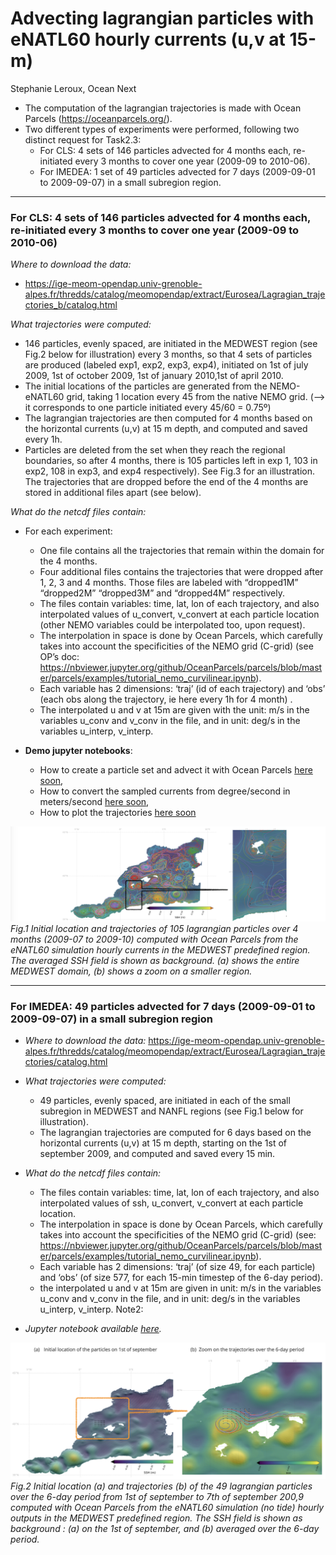 # Advecting  lagrangian particles with eNATL60 hourly currents (u,v at 15-m)
Stephanie Leroux, Ocean Next


* The computation of the lagrangian trajectories  is made with Ocean Parcels (https://oceanparcels.org/).
* Two different types of experiments were  performed, following two distinct request for Task2.3: 
  - For CLS: 4 sets of 146 particles advected for 4 months each, re-initiated every 3 months  to cover one year (2009-09 to 2010-06).
  - For IMEDEA: 1 set of 49 particles advected for 7 days (2009-09-01 to 2009-09-07) in a small subregion region.


---
### For CLS:  4 sets of 146 particles advected for 4 months each, re-initiated every 3 months  to cover one year (2009-09 to 2010-06)

_Where to download the data:_
  - https://ige-meom-opendap.univ-grenoble-alpes.fr/thredds/catalog/meomopendap/extract/Eurosea/Lagragian_trajectories_b/catalog.html

_What trajectories were computed:_ 
*  146 particles, evenly spaced, are initiated  in the MEDWEST region (see Fig.2 below for illustration) every 3 months, so that 4 sets of particles are  produced (labeled exp1, exp2, exp3, exp4), initiated on 1st of july 2009, 1st of october 2009, 1st of january 2010,1st of april 2010. 
* The initial locations of the particles are generated from the NEMO-eNATL60 grid, taking 1 location every 45 from the native NEMO grid. (--> it corresponds to one particle initiated every 45/60 = 0.75º)
* The lagrangian trajectories are then computed  for 4 months based on the horizontal currents (u,v) at 15 m depth, and computed and saved every 1h.
* Particles are deleted from the set when they reach the regional boundaries, so after 4 months, there is 105 particles left in exp 1, 103 in exp2, 108 in exp3, and exp4 respectively). See Fig.3 for an illustration.  The trajectories that are dropped before the end of  the 4 months are stored in additional files apart (see below).

_What do the netcdf files  contain:_
* For each experiment:  
  - One file contains all the trajectories that remain within the domain for the 4 months. 
  - Four additional files contains the trajectories that were dropped after 1, 2, 3 and 4 months. Those files are labeled  with “dropped1M” “dropped2M” “dropped3M” and “dropped4M”  respectively.
  - The files contain variables: time, lat, lon of each trajectory, and also interpolated values of u_convert, v_convert  at each particle location (other NEMO variables could be interpolated too,  upon request). 
  - The interpolation in space is done by Ocean Parcels, which carefully takes into account the specificities of the NEMO grid (C-grid) (see OP’s doc: https://nbviewer.jupyter.org/github/OceanParcels/parcels/blob/master/parcels/examples/tutorial_nemo_curvilinear.ipynb).
  - Each variable has  2 dimensions: ‘traj’  (id of each trajectory) and ‘obs’ (each obs along the trajectory, ie here every 1h for 4 month) . 
  - The interpolated u and v at 15m are given with the unit: m/s in the variables u_conv and v_conv in the file,   and in unit: deg/s in the variables u_interp, v_interp. 

* __Demo jupyter notebooks__:
  - How to create a particle set and advect it with Ocean Parcels [here soon](./notebooks/2021-05-31_SLX_JZ_parcels_demo_advect.ipynb),
  - How to convert the sampled currents from degree/second in meters/second [here soon](./notebooks/2021-05-31_SLX_JZ_parcels_demo-convert.ipynb),
  - How to plot the trajectories [here soon](./notebooks/2021-05-31_SLX_JZ_parcels_demo-plots.ipynb)

![traj2](./figs/fig4.png)<br>
_Fig.1 Initial location and trajectories of  105  lagrangian particles over 4 months (2009-07 to 2009-10) computed with Ocean Parcels from the eNATL60 simulation  hourly currents in the MEDWEST predefined region. The averaged SSH field is shown as background. (a) shows the entire MEDWEST domain, (b) shows a zoom on a smaller region._



---
### For IMEDEA: 49 particles advected for 7 days (2009-09-01 to 2009-09-07) in a small subregion region

* _Where to download the data:_  https://ige-meom-opendap.univ-grenoble-alpes.fr/thredds/catalog/meomopendap/extract/Eurosea/Lagragian_trajectories/catalog.html

* _What trajectories were computed:_
  - 49 particles, evenly spaced, are initiated  in each of the small subregion in MEDWEST and NANFL regions (see Fig.1 below for illustration). 
  - The lagrangian trajectories are computed  for 6 days based on the horizontal currents (u,v) at 15 m depth, starting on the 1st of september 2009, and computed and saved every 15 min.

* _What do the netcdf files  contain:_
  - The files contain variables: time, lat, lon of each trajectory, and also interpolated values of ssh, u_convert, v_convert  at each particle location. 
  - The interpolation in space is done by Ocean Parcels, which carefully takes into account the specificities of the NEMO grid (C-grid) (see: https://nbviewer.jupyter.org/github/OceanParcels/parcels/blob/master/parcels/examples/tutorial_nemo_curvilinear.ipynb).
  - Each variable has  2 dimensions: ‘traj’ (of size 49, for each particle) and ‘obs’ (of size 577, for each 15-min timestep of the 6-day period). 
  - the interpolated u and v at 15m are given in unit: m/s in the variables u_conv and v_conv in the file,   and in unit: deg/s in the variables u_interp, v_interp. 
Note2: 

* _Jupyter notebook available [here](./notebooks/2021-05-01_SLX_JZ_lagrangiantraj_4IMEDA.ipynb)._

![traj1](./figs/figlagrangian1.png)<br>
_Fig.2 Initial location (a) and trajectories (b) of the 49  lagrangian particles  over the 6-day period from 1st of september to 7th of september 200,9 computed with Ocean Parcels from the eNATL60 simulation (no tide) hourly outputs in the MEDWEST predefined region. The SSH field is shown as background : (a) on the 1st of september, and  (b) averaged over the 6-day period._


